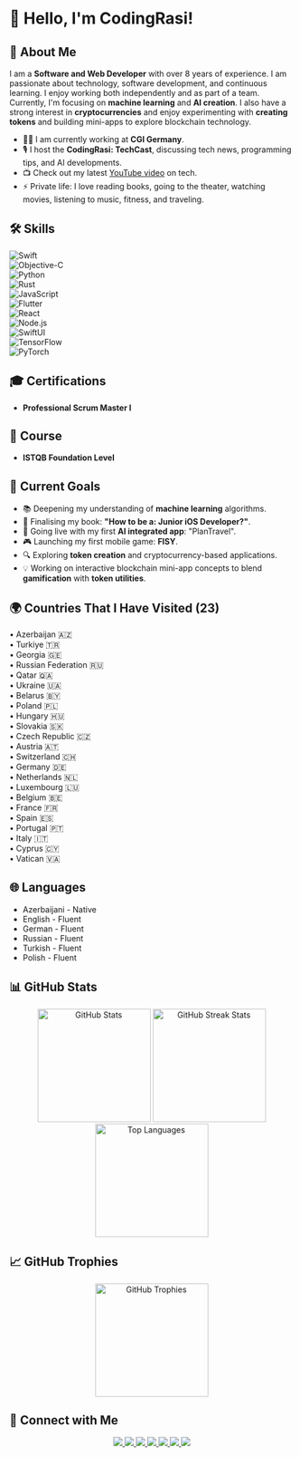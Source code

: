 # 👋 Hello, I'm CodingRasi!

## 🚀 About Me
I am a **Software and Web Developer** with over 8 years of experience. I am passionate about technology, software development, and continuous learning. I enjoy working both independently and as part of a team. Currently, I'm focusing on **machine learning** and **AI creation**. I also have a strong interest in **cryptocurrencies** and enjoy experimenting with **creating tokens** and building mini-apps to explore blockchain technology.

- 👨‍💻 I am currently working at **CGI Germany**.
- 🎙️ I host the **CodingRasi: TechCast**, discussing tech news, programming tips, and AI developments.
- 📺 Check out my latest [YouTube video](https://www.youtube.com/CodingRasi) on tech.
- ⚡ Private life: I love reading books, going to the theater, watching movies, listening to music, fitness, and traveling.

## 🛠️ Skills
<p align="left">
  <img src="https://img.shields.io/badge/Swift-FA7343?style=for-the-badge&logo=swift&logoColor=white" alt="Swift" /><br> 
  <img src="https://img.shields.io/badge/Objective--C-1572B6?style=for-the-badge&logo=apple&logoColor=white" alt="Objective-C" /><br> 
  <img src="https://img.shields.io/badge/Python-3776AB?style=for-the-badge&logo=python&logoColor=white" alt="Python" /><br> 
  <img src="https://img.shields.io/badge/Rust-DEA584?style=for-the-badge&logo=rust&logoColor=white" alt="Rust" /><br> 
  <img src="https://img.shields.io/badge/JavaScript-F7DF1E?style=for-the-badge&logo=javascript&logoColor=black" alt="JavaScript" /><br> 
  <img src="https://img.shields.io/badge/Flutter-02569B?style=for-the-badge&logo=flutter&logoColor=white" alt="Flutter" /><br> 
  <img src="https://img.shields.io/badge/React-20232A?style=for-the-badge&logo=react&logoColor=61DAFB" alt="React" /><br> 
  <img src="https://img.shields.io/badge/Node.js-339933?style=for-the-badge&logo=nodedotjs&logoColor=white" alt="Node.js" /><br> 
  <img src="https://img.shields.io/badge/SwiftUI-0071E3?style=for-the-badge&logo=swift&logoColor=white" alt="SwiftUI" /><br> 
  <img src="https://img.shields.io/badge/TensorFlow-FF6F00?style=for-the-badge&logo=tensorflow&logoColor=white" alt="TensorFlow" /><br> 
  <img src="https://img.shields.io/badge/PyTorch-EE4C2C?style=for-the-badge&logo=pytorch&logoColor=white" alt="PyTorch" /><br> 
</p>

## 🎓 Certifications
- **Professional Scrum Master I**

## 🧭 Course
- **ISTQB Foundation Level**

## 🌟 Current Goals
- 📚 Deepening my understanding of **machine learning** algorithms.
- 📖 Finalising my book: **"How to be a: Junior iOS Developer?"**.
- 📱 Going live with my first **AI integrated app**: "PlanTravel".
- 🎮 Launching my first mobile game: **FISY**.
- 🔍 Exploring **token creation** and cryptocurrency-based applications.
- 💡 Working on interactive blockchain mini-app concepts to blend **gamification** with **token utilities**.

## 🌍 Countries That I Have Visited (23)
<p align="left">
  • Azerbaijan 🇦🇿<br> 
  • Turkiye 🇹🇷<br> 
  • Georgia 🇬🇪<br> 
  • Russian Federation 🇷🇺 <br>
  • Qatar 🇶🇦 <br>
  • Ukraine 🇺🇦 <br>
  • Belarus 🇧🇾 <br>
  • Poland 🇵🇱 <br>
  • Hungary 🇭🇺 <br>
  • Slovakia 🇸🇰 <br>
  • Czech Republic 🇨🇿 <br>
  • Austria 🇦🇹 <br>
  • Switzerland 🇨🇭 <br>
  • Germany 🇩🇪 <br>
  • Netherlands 🇳🇱 <br>
  • Luxembourg 🇱🇺 <br>
  • Belgium 🇧🇪 <br>
  • France 🇫🇷 <br>
  • Spain 🇪🇸 <br>
  • Portugal 🇵🇹 <br>
  • Italy 🇮🇹 <br>
  • Cyprus 🇨🇾 <br>
  • Vatican 🇻🇦
</p>

## 🌐 Languages
- Azerbaijani - Native
- English - Fluent
- German - Fluent
- Russian - Fluent
- Turkish - Fluent
- Polish - Fluent

## 📊 GitHub Stats
<p align="center">
  <img src="https://github-readme-stats.vercel.app/api?username=CodingRasi&show_icons=true&theme=radical" alt="GitHub Stats" height="200px" />
  <img src="https://github-readme-streak-stats.herokuapp.com/?user=CodingRasi&theme=radical" alt="GitHub Streak Stats" height="200px" />
  <img src="https://github-readme-stats.vercel.app/api/top-langs/?username=CodingRasi&layout=compact&theme=radical" alt="Top Languages" height="200px"/>
</p>

## 📈 GitHub Trophies
<p align="center">
  <img src="https://github-profile-trophy.vercel.app/?username=CodingRasi&theme=radical&margin-w=15&margin-h=15" alt="GitHub Trophies" height="200px"/>
</p>

## 🔗 Connect with Me
<p align="center">
  <a href="https://github.com/CodingRasi" target="_blank">
    <img src="https://img.shields.io/badge/GitHub-211F1F?style=for-the-badge&logo=github&logoColor=white" />
  </a>
  <a href="https://www.youtube.com/CodingRasi" target="_blank">
    <img src="https://img.shields.io/badge/YouTube-FF0000?style=for-the-badge&logo=youtube&logoColor=white" />
  </a>
  <a href="https://twitter.com/CodingRasi" target="_blank">
    <img src="https://img.shields.io/badge/X-1DA1F2?style=for-the-badge&logo=twitter&logoColor=white" />
  </a>
  <a href="https://medium.com/@CodingRasi" target="_blank">
    <img src="https://img.shields.io/badge/Medium-000000?style=for-the-badge&logo=medium&logoColor=white" />
  </a>
  <a href="https://www.tiktok.com/@codingrasi" target="_blank">
    <img src="https://img.shields.io/badge/TikTok-000000?style=for-the-badge&logo=tiktok&logoColor=white" />
  </a>
  <a href="https://buymeacoffee.com/mammadowr8" target="_blank">
    <img src="https://img.shields.io/badge/BuyMeACoffee-FFDD00?style=for-the-badge&logo=buymeacoffee&logoColor=black" />
  </a>
  <a href="https://codingrasi.com" target="_blank">
    <img src="https://img.shields.io/badge/Website-4285F4?style=for-the-badge&logo=googlechrome&logoColor=white" />
  </a>
</p>
